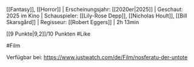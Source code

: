 
[[Fantasy]], [[Horror]] | Erscheinungsjahr: [[2020er|2025]] | Geschaut: 2025 im Kino | Schauspieler: [[Lily-Rose Depp]], [[Nicholas Hoult]], [[Bill Skarsgård]] | Regisseur: [[Robert Eggers]] | 2h 13min

[[9 Punkte|9,2]]/10 Punkten #Like


#Film

Verfügbar bei: https://www.justwatch.com/de/Film/nosferatu-der-untote